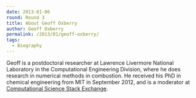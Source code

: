 ```yaml
---
date: 2013-01-06
round: Round 3
title: About Geoff Oxberry
author: Geoff Oxberry
permalink: /2013/01/geoff-oxberry/
tags:
  - Biography
---
```

Geoff is a postdoctoral researcher at Lawrence Livermore National Laboratory in the Computational Engineering Division, where he does research in numerical methods in combustion. He received his PhD in chemical engineering from MIT in September 2012, and is a moderator at [Computational Science Stack Exchange][1].<tt><br /> </tt>

 [1]: http://scicomp.stackexchange.com/ "Computational Science Stack Exchange"
